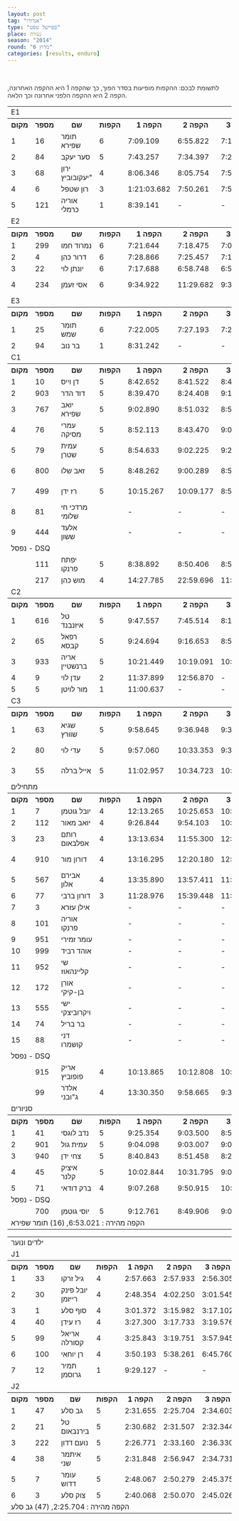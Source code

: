 ```yaml
---
layout: post
tag: "אנדורו"
type: "ספיישל טסט"
place: נעורה
season: "2014"
round: "מרוץ 6"
categories: [results, enduro]
---
```



<br><p class=message style="color: #333;">לתשומת לבכם: ההקפות מופיעות בסדר הפוך, כך שהקפה 1 היא ההקפה האחרונה, הקפה 2 היא ההקפה הלפני אחרונה וכך הלאה.</p>

<table class="line_color big_table">

<tr><td colspan=99 class="title_font">  E1 </td></tr>

<tr class="rnkh_bkcolor">
    <th class="rnkh_font">מקום</th>
    <th class="rnkh_font">מספר</th>
    <th class="rnkh_font">שם</th>
    <th class="rnkh_font">הקפות</th>
    <th class="rnkh_font">הקפה 1</th>
    <th class="rnkh_font">הקפה 2</th>
    <th class="rnkh_font">הקפה 3</th>
    <th class="rnkh_font">הקפה 4</th>
    <th class="rnkh_font">הקפה 5</th>
    <th class="rnkh_font">הקפה 6</th>
    <th class="rnkh_font">זמן כולל</th>
    <th class="rnkh_font">פער</th>
    <th class="rnkh_font">עונשין-זמן</th>
</tr>
<tr class="rnk_bkcolor">
    <td class="rnk_font">1</td>
    <td class="rnk_font">16</td>
    <td class="rnk_font">תומר שפירא</td>
    <td class="rnk_font">6</td>
    <td class="rnk_font">7:09.109</td>
    <td class="rnk_font">6:55.822</td>
    <td class="rnk_font">7:18.146</td>
    <td class="rnk_font">6:53.021</td>
    <td class="rnk_font">6:57.501</td>
    <td class="rnk_font">7:16.542</td>
    <td class="rnk_font">00:42:30.141</td>
    <td class="rnk_font">-</td>
    <td class="rnk_font">-</td>
</tr>
<tr class="rnk_bkcolor">
    <td class="rnk_font">2</td>
    <td class="rnk_font">84</td>
    <td class="rnk_font">סער יעקב</td>
    <td class="rnk_font">5</td>
    <td class="rnk_font">7:43.257</td>
    <td class="rnk_font">7:34.397</td>
    <td class="rnk_font">7:29.995</td>
    <td class="rnk_font">7:31.938</td>
    <td class="rnk_font">7:58.791</td>
    <td class="rnk_font">-</td>
    <td class="rnk_font">00:38:18.378</td>
    <td class="rnk_font">1  הקפות</td>
    <td class="rnk_font">-</td>
</tr>
<tr class="rnk_bkcolor">
    <td class="rnk_font">3</td>
    <td class="rnk_font">68</td>
    <td class="rnk_font">ירון יעקובוביץ"</td>
    <td class="rnk_font">4</td>
    <td class="rnk_font">8:06.346</td>
    <td class="rnk_font">8:05.754</td>
    <td class="rnk_font">7:58.693</td>
    <td class="rnk_font">8:23.549</td>
    <td class="rnk_font">-</td>
    <td class="rnk_font">-</td>
    <td class="rnk_font">00:32:34.342</td>
    <td class="rnk_font">2  הקפות</td>
    <td class="rnk_font">-</td>
</tr>
<tr class="rnk_bkcolor">
    <td class="rnk_font">4</td>
    <td class="rnk_font">6</td>
    <td class="rnk_font">רון שטפל</td>
    <td class="rnk_font">3</td>
    <td class="rnk_font">1:21:03.682</td>
    <td class="rnk_font">7:50.261</td>
    <td class="rnk_font">7:55.535</td>
    <td class="rnk_font">-</td>
    <td class="rnk_font">-</td>
    <td class="rnk_font">-</td>
    <td class="rnk_font">01:36:49.478</td>
    <td class="rnk_font">3  הקפות</td>
    <td class="rnk_font">-</td>
</tr>
<tr class="rnk_bkcolor">
    <td class="rnk_font">5</td>
    <td class="rnk_font">121</td>
    <td class="rnk_font">אוריה כרמלי</td>
    <td class="rnk_font">1</td>
    <td class="rnk_font">8:39.141</td>
    <td class="rnk_font">-</td>
    <td class="rnk_font">-</td>
    <td class="rnk_font">-</td>
    <td class="rnk_font">-</td>
    <td class="rnk_font">-</td>
    <td class="rnk_font">00:08:39.141</td>
    <td class="rnk_font">5  הקפות</td>
    <td class="rnk_font">-</td>
</tr>


<tr><td colspan=99 class="title_font">  E2 </td></tr>

<tr class="rnkh_bkcolor">
    <th class="rnkh_font">מקום</th>
    <th class="rnkh_font">מספר</th>
    <th class="rnkh_font">שם</th>
    <th class="rnkh_font">הקפות</th>
    <th class="rnkh_font">הקפה 1</th>
    <th class="rnkh_font">הקפה 2</th>
    <th class="rnkh_font">הקפה 3</th>
    <th class="rnkh_font">הקפה 4</th>
    <th class="rnkh_font">הקפה 5</th>
    <th class="rnkh_font">הקפה 6</th>
    <th class="rnkh_font">זמן כולל</th>
    <th class="rnkh_font">פער</th>
    <th class="rnkh_font">עונשין-זמן</th>
</tr>
<tr class="rnk_bkcolor">
    <td class="rnk_font">1</td>
    <td class="rnk_font">299</td>
    <td class="rnk_font">נמרוד  חמו</td>
    <td class="rnk_font">6</td>
    <td class="rnk_font">7:21.644</td>
    <td class="rnk_font">7:18.475</td>
    <td class="rnk_font">7:02.237</td>
    <td class="rnk_font">7:03.181</td>
    <td class="rnk_font">7:17.132</td>
    <td class="rnk_font">7:30.865</td>
    <td class="rnk_font">00:43:33.534</td>
    <td class="rnk_font">-</td>
    <td class="rnk_font">-</td>
</tr>
<tr class="rnk_bkcolor">
    <td class="rnk_font">2</td>
    <td class="rnk_font">4</td>
    <td class="rnk_font">דרור כהן</td>
    <td class="rnk_font">6</td>
    <td class="rnk_font">7:28.866</td>
    <td class="rnk_font">7:25.457</td>
    <td class="rnk_font">7:18.688</td>
    <td class="rnk_font">7:22.270</td>
    <td class="rnk_font">7:25.296</td>
    <td class="rnk_font">7:51.909</td>
    <td class="rnk_font">00:44:52.486</td>
    <td class="rnk_font">1:18.952</td>
    <td class="rnk_font">-</td>
</tr>
<tr class="rnk_bkcolor">
    <td class="rnk_font">3</td>
    <td class="rnk_font">22</td>
    <td class="rnk_font">יונתן לוי</td>
    <td class="rnk_font">6</td>
    <td class="rnk_font">7:17.688</td>
    <td class="rnk_font">6:58.748</td>
    <td class="rnk_font">6:54.086</td>
    <td class="rnk_font">7:00.588</td>
    <td class="rnk_font">6:55.842</td>
    <td class="rnk_font">7:07.245</td>
    <td class="rnk_font penalty">P 51:14.197</td>
    <td class="rnk_font">7:40.663</td>
    <td class="rnk_font">9:00.000</td>
</tr>
<tr class="rnk_bkcolor">
    <td class="rnk_font">4</td>
    <td class="rnk_font">234</td>
    <td class="rnk_font">אסי זעמן</td>
    <td class="rnk_font">6</td>
    <td class="rnk_font">9:34.922</td>
    <td class="rnk_font">11:29.682</td>
    <td class="rnk_font">9:34.987</td>
    <td class="rnk_font">9:58.329</td>
    <td class="rnk_font">9:33.992</td>
    <td class="rnk_font">9:48.819</td>
    <td class="rnk_font penalty">P 1:06:00.731</td>
    <td class="rnk_font">22:27.197</td>
    <td class="rnk_font">6:00.000</td>
</tr>


<tr><td colspan=99 class="title_font">  E3 </td></tr>

<tr class="rnkh_bkcolor">
    <th class="rnkh_font">מקום</th>
    <th class="rnkh_font">מספר</th>
    <th class="rnkh_font">שם</th>
    <th class="rnkh_font">הקפות</th>
    <th class="rnkh_font">הקפה 1</th>
    <th class="rnkh_font">הקפה 2</th>
    <th class="rnkh_font">הקפה 3</th>
    <th class="rnkh_font">הקפה 4</th>
    <th class="rnkh_font">הקפה 5</th>
    <th class="rnkh_font">הקפה 6</th>
    <th class="rnkh_font">זמן כולל</th>
    <th class="rnkh_font">פער</th>
    <th class="rnkh_font">עונשין-זמן</th>
</tr>
<tr class="rnk_bkcolor">
    <td class="rnk_font">1</td>
    <td class="rnk_font">25</td>
    <td class="rnk_font">תומר  שמש</td>
    <td class="rnk_font">6</td>
    <td class="rnk_font">7:22.005</td>
    <td class="rnk_font">7:27.193</td>
    <td class="rnk_font">7:20.134</td>
    <td class="rnk_font">7:16.722</td>
    <td class="rnk_font">7:39.552</td>
    <td class="rnk_font">7:40.859</td>
    <td class="rnk_font">00:44:46.465</td>
    <td class="rnk_font">-</td>
    <td class="rnk_font">-</td>
</tr>
<tr class="rnk_bkcolor">
    <td class="rnk_font">2</td>
    <td class="rnk_font">94</td>
    <td class="rnk_font">בר  נוב</td>
    <td class="rnk_font">1</td>
    <td class="rnk_font">8:31.242</td>
    <td class="rnk_font">-</td>
    <td class="rnk_font">-</td>
    <td class="rnk_font">-</td>
    <td class="rnk_font">-</td>
    <td class="rnk_font">-</td>
    <td class="rnk_font">00:08:31.242</td>
    <td class="rnk_font">5  הקפות</td>
    <td class="rnk_font">-</td>
</tr>


<tr><td colspan=99 class="title_font">  C1 </td></tr>

<tr class="rnkh_bkcolor">
    <th class="rnkh_font">מקום</th>
    <th class="rnkh_font">מספר</th>
    <th class="rnkh_font">שם</th>
    <th class="rnkh_font">הקפות</th>
    <th class="rnkh_font">הקפה 1</th>
    <th class="rnkh_font">הקפה 2</th>
    <th class="rnkh_font">הקפה 3</th>
    <th class="rnkh_font">הקפה 4</th>
    <th class="rnkh_font">הקפה 5</th>
    <th class="rnkh_font">הקפה 6</th>
    <th class="rnkh_font">זמן כולל</th>
    <th class="rnkh_font">פער</th>
    <th class="rnkh_font">עונשין-זמן</th>
</tr>
<tr class="rnk_bkcolor">
    <td class="rnk_font">1</td>
    <td class="rnk_font">10</td>
    <td class="rnk_font">דן וייס</td>
    <td class="rnk_font">5</td>
    <td class="rnk_font">8:42.652</td>
    <td class="rnk_font">8:41.522</td>
    <td class="rnk_font">8:47.596</td>
    <td class="rnk_font">8:24.301</td>
    <td class="rnk_font">8:45.283</td>
    <td class="rnk_font">-</td>
    <td class="rnk_font penalty">P 54:21.354</td>
    <td class="rnk_font">-</td>
    <td class="rnk_font">11:00.000</td>
</tr>
<tr class="rnk_bkcolor">
    <td class="rnk_font">2</td>
    <td class="rnk_font">903</td>
    <td class="rnk_font">דוד הדר</td>
    <td class="rnk_font">5</td>
    <td class="rnk_font">8:39.470</td>
    <td class="rnk_font">8:24.408</td>
    <td class="rnk_font">9:12.506</td>
    <td class="rnk_font">9:09.342</td>
    <td class="rnk_font">8:58.275</td>
    <td class="rnk_font">-</td>
    <td class="rnk_font penalty">P 58:24.001</td>
    <td class="rnk_font">4:02.647</td>
    <td class="rnk_font">14:00.000</td>
</tr>
<tr class="rnk_bkcolor">
    <td class="rnk_font">3</td>
    <td class="rnk_font">767</td>
    <td class="rnk_font">יואב שפירא</td>
    <td class="rnk_font">5</td>
    <td class="rnk_font">9:02.890</td>
    <td class="rnk_font">8:51.032</td>
    <td class="rnk_font">8:58.107</td>
    <td class="rnk_font">9:47.180</td>
    <td class="rnk_font">9:13.100</td>
    <td class="rnk_font">-</td>
    <td class="rnk_font penalty">P 59:52.309</td>
    <td class="rnk_font">5:30.955</td>
    <td class="rnk_font">14:00.000</td>
</tr>
<tr class="rnk_bkcolor">
    <td class="rnk_font">4</td>
    <td class="rnk_font">76</td>
    <td class="rnk_font">עמרי מסיקה</td>
    <td class="rnk_font">5</td>
    <td class="rnk_font">8:52.113</td>
    <td class="rnk_font">8:43.470</td>
    <td class="rnk_font">9:01.048</td>
    <td class="rnk_font">8:50.807</td>
    <td class="rnk_font">9:58.500</td>
    <td class="rnk_font">-</td>
    <td class="rnk_font penalty">P 1:01:25.938</td>
    <td class="rnk_font">7:04.584</td>
    <td class="rnk_font">16:00.000</td>
</tr>
<tr class="rnk_bkcolor">
    <td class="rnk_font">5</td>
    <td class="rnk_font">79</td>
    <td class="rnk_font">עמית שטרן</td>
    <td class="rnk_font">5</td>
    <td class="rnk_font">8:54.633</td>
    <td class="rnk_font">9:02.225</td>
    <td class="rnk_font">9:25.200</td>
    <td class="rnk_font">9:09.469</td>
    <td class="rnk_font">9:13.640</td>
    <td class="rnk_font">-</td>
    <td class="rnk_font penalty">P 1:01:45.167</td>
    <td class="rnk_font">7:23.813</td>
    <td class="rnk_font">16:00.000</td>
</tr>
<tr class="rnk_bkcolor">
    <td class="rnk_font">6</td>
    <td class="rnk_font">800</td>
    <td class="rnk_font">זאב שלו</td>
    <td class="rnk_font">5</td>
    <td class="rnk_font">8:48.262</td>
    <td class="rnk_font">9:00.289</td>
    <td class="rnk_font">8:55.619</td>
    <td class="rnk_font">9:09.726</td>
    <td class="rnk_font">9:33.845</td>
    <td class="rnk_font">-</td>
    <td class="rnk_font penalty">P 1:31:27.741</td>
    <td class="rnk_font">37:06.387</td>
    <td class="rnk_font">46:00.000</td>
</tr>
<tr class="rnk_bkcolor">
    <td class="rnk_font">7</td>
    <td class="rnk_font">499</td>
    <td class="rnk_font">רז ידן</td>
    <td class="rnk_font">5</td>
    <td class="rnk_font">10:15.267</td>
    <td class="rnk_font">10:09.177</td>
    <td class="rnk_font">8:59.929</td>
    <td class="rnk_font">8:22.800</td>
    <td class="rnk_font">8:23.596</td>
    <td class="rnk_font">-</td>
    <td class="rnk_font penalty">P 1:33:10.769</td>
    <td class="rnk_font">38:49.415</td>
    <td class="rnk_font">47:00.000</td>
</tr>
<tr class="rnk_bkcolor">
    <td class="rnk_font">8</td>
    <td class="rnk_font">81</td>
    <td class="rnk_font">מרדכי חי שלומי</td>
    <td class="rnk_font"></td>
    <td class="rnk_font">-</td>
    <td class="rnk_font">-</td>
    <td class="rnk_font">-</td>
    <td class="rnk_font">-</td>
    <td class="rnk_font">-</td>
    <td class="rnk_font">-</td>
    <td class="rnk_font">-</td>
    <td class="rnk_font">5  הקפות</td>
    <td class="rnk_font">-</td>
</tr>
<tr class="rnk_bkcolor">
    <td class="rnk_font">9</td>
    <td class="rnk_font">444</td>
    <td class="rnk_font">אלעד ששון</td>
    <td class="rnk_font"></td>
    <td class="rnk_font">-</td>
    <td class="rnk_font">-</td>
    <td class="rnk_font">-</td>
    <td class="rnk_font">-</td>
    <td class="rnk_font">-</td>
    <td class="rnk_font">-</td>
    <td class="rnk_font">-</td>
    <td class="rnk_font">-</td>
    <td class="rnk_font">-</td>
</tr>


<tr>    
    <td colspan="99" class="subtitle_font">נפסל - DSQ</td>
</tr>

<tr class="rnk_bkcolor">
    <td class="rnk_font"></td>
    <td class="rnk_font">111</td>
    <td class="rnk_font">יפתח  פרנקו</td>
    <td class="rnk_font">5</td>
    <td class="rnk_font">8:38.892</td>
    <td class="rnk_font">8:50.406</td>
    <td class="rnk_font">8:52.910</td>
    <td class="rnk_font">9:05.002</td>
    <td class="rnk_font">10:57.022</td>
    <td class="rnk_font">-</td>
    <td class="rnk_font">00:46:24.232</td>
    <td class="rnk_font">-</td>
    <td class="rnk_font">-</td>
</tr>
<tr class="rnk_bkcolor">
    <td class="rnk_font"></td>
    <td class="rnk_font">217</td>
    <td class="rnk_font">מוש כהן</td>
    <td class="rnk_font">4</td>
    <td class="rnk_font">14:27.785</td>
    <td class="rnk_font">22:59.696</td>
    <td class="rnk_font">11:55.639</td>
    <td class="rnk_font">9:15.384</td>
    <td class="rnk_font">-</td>
    <td class="rnk_font">-</td>
    <td class="rnk_font">00:58:38.504</td>
    <td class="rnk_font">1  הקפות</td>
    <td class="rnk_font">-</td>
</tr>

<tr><td colspan=99 class="title_font">  C2 </td></tr>

<tr class="rnkh_bkcolor">
    <th class="rnkh_font">מקום</th>
    <th class="rnkh_font">מספר</th>
    <th class="rnkh_font">שם</th>
    <th class="rnkh_font">הקפות</th>
    <th class="rnkh_font">הקפה 1</th>
    <th class="rnkh_font">הקפה 2</th>
    <th class="rnkh_font">הקפה 3</th>
    <th class="rnkh_font">הקפה 4</th>
    <th class="rnkh_font">הקפה 5</th>
    <th class="rnkh_font">הקפה 6</th>
    <th class="rnkh_font">זמן כולל</th>
    <th class="rnkh_font">פער</th>
    <th class="rnkh_font">עונשין-זמן</th>
</tr>
<tr class="rnk_bkcolor">
    <td class="rnk_font">1</td>
    <td class="rnk_font">616</td>
    <td class="rnk_font">טל איזנבנד</td>
    <td class="rnk_font">5</td>
    <td class="rnk_font">9:47.557</td>
    <td class="rnk_font">7:45.514</td>
    <td class="rnk_font">8:11.835</td>
    <td class="rnk_font">8:31.957</td>
    <td class="rnk_font">8:39.019</td>
    <td class="rnk_font">-</td>
    <td class="rnk_font">00:42:55.882</td>
    <td class="rnk_font">-</td>
    <td class="rnk_font">-</td>
</tr>
<tr class="rnk_bkcolor">
    <td class="rnk_font">2</td>
    <td class="rnk_font">65</td>
    <td class="rnk_font">רפאל קבסא</td>
    <td class="rnk_font">5</td>
    <td class="rnk_font">9:24.694</td>
    <td class="rnk_font">9:16.653</td>
    <td class="rnk_font">8:56.830</td>
    <td class="rnk_font">8:36.457</td>
    <td class="rnk_font">8:55.766</td>
    <td class="rnk_font">-</td>
    <td class="rnk_font penalty">P 49:10.400</td>
    <td class="rnk_font">6:14.518</td>
    <td class="rnk_font">4:00.000</td>
</tr>
<tr class="rnk_bkcolor">
    <td class="rnk_font">3</td>
    <td class="rnk_font">933</td>
    <td class="rnk_font">אריה ברנשטיין</td>
    <td class="rnk_font">5</td>
    <td class="rnk_font">10:21.449</td>
    <td class="rnk_font">10:19.091</td>
    <td class="rnk_font">10:09.985</td>
    <td class="rnk_font">9:49.964</td>
    <td class="rnk_font">10:14.542</td>
    <td class="rnk_font">-</td>
    <td class="rnk_font penalty">P 2:25:55.031</td>
    <td class="rnk_font">1:42:59.149</td>
    <td class="rnk_font">1:35:00.000</td>
</tr>
<tr class="rnk_bkcolor">
    <td class="rnk_font">4</td>
    <td class="rnk_font">9</td>
    <td class="rnk_font">עדן לוי</td>
    <td class="rnk_font">2</td>
    <td class="rnk_font">11:37.899</td>
    <td class="rnk_font">12:56.870</td>
    <td class="rnk_font">-</td>
    <td class="rnk_font">-</td>
    <td class="rnk_font">-</td>
    <td class="rnk_font">-</td>
    <td class="rnk_font">00:24:34.769</td>
    <td class="rnk_font">3  הקפות</td>
    <td class="rnk_font">-</td>
</tr>
<tr class="rnk_bkcolor">
    <td class="rnk_font">5</td>
    <td class="rnk_font">5</td>
    <td class="rnk_font">מור לויטן</td>
    <td class="rnk_font">1</td>
    <td class="rnk_font">11:00.637</td>
    <td class="rnk_font">-</td>
    <td class="rnk_font">-</td>
    <td class="rnk_font">-</td>
    <td class="rnk_font">-</td>
    <td class="rnk_font">-</td>
    <td class="rnk_font">00:11:00.637</td>
    <td class="rnk_font">4  הקפות</td>
    <td class="rnk_font">-</td>
</tr>


<tr><td colspan=99 class="title_font">  C3 </td></tr>

<tr class="rnkh_bkcolor">
    <th class="rnkh_font">מקום</th>
    <th class="rnkh_font">מספר</th>
    <th class="rnkh_font">שם</th>
    <th class="rnkh_font">הקפות</th>
    <th class="rnkh_font">הקפה 1</th>
    <th class="rnkh_font">הקפה 2</th>
    <th class="rnkh_font">הקפה 3</th>
    <th class="rnkh_font">הקפה 4</th>
    <th class="rnkh_font">הקפה 5</th>
    <th class="rnkh_font">הקפה 6</th>
    <th class="rnkh_font">זמן כולל</th>
    <th class="rnkh_font">פער</th>
    <th class="rnkh_font">עונשין-זמן</th>
</tr>
<tr class="rnk_bkcolor">
    <td class="rnk_font">1</td>
    <td class="rnk_font">63</td>
    <td class="rnk_font">שגיא שוורץ</td>
    <td class="rnk_font">5</td>
    <td class="rnk_font">9:58.645</td>
    <td class="rnk_font">9:36.948</td>
    <td class="rnk_font">9:37.168</td>
    <td class="rnk_font">9:43.576</td>
    <td class="rnk_font">9:50.256</td>
    <td class="rnk_font">-</td>
    <td class="rnk_font penalty">P 1:06:46.593</td>
    <td class="rnk_font">-</td>
    <td class="rnk_font">18:00.000</td>
</tr>
<tr class="rnk_bkcolor">
    <td class="rnk_font">2</td>
    <td class="rnk_font">80</td>
    <td class="rnk_font">עדי לוי</td>
    <td class="rnk_font">5</td>
    <td class="rnk_font">9:57.060</td>
    <td class="rnk_font">10:33.353</td>
    <td class="rnk_font">9:33.527</td>
    <td class="rnk_font">9:38.842</td>
    <td class="rnk_font">9:57.779</td>
    <td class="rnk_font">-</td>
    <td class="rnk_font penalty">P 1:19:40.561</td>
    <td class="rnk_font">12:53.968</td>
    <td class="rnk_font">30:00.000</td>
</tr>
<tr class="rnk_bkcolor">
    <td class="rnk_font">3</td>
    <td class="rnk_font">55</td>
    <td class="rnk_font">אייל ברלה</td>
    <td class="rnk_font">5</td>
    <td class="rnk_font">11:02.957</td>
    <td class="rnk_font">10:34.723</td>
    <td class="rnk_font">10:15.438</td>
    <td class="rnk_font">10:25.841</td>
    <td class="rnk_font">11:14.648</td>
    <td class="rnk_font">-</td>
    <td class="rnk_font penalty">P 1:38:33.607</td>
    <td class="rnk_font">31:47.014</td>
    <td class="rnk_font">45:00.000</td>
</tr>

<tr><td colspan=99 class="title_font">  מתחילים </td></tr>

<tr class="rnkh_bkcolor">
    <th class="rnkh_font">מקום</th>
    <th class="rnkh_font">מספר</th>
    <th class="rnkh_font">שם</th>
    <th class="rnkh_font">הקפות</th>
    <th class="rnkh_font">הקפה 1</th>
    <th class="rnkh_font">הקפה 2</th>
    <th class="rnkh_font">הקפה 3</th>
    <th class="rnkh_font">הקפה 4</th>
    <th class="rnkh_font">הקפה 5</th>
    <th class="rnkh_font">הקפה 6</th>
    <th class="rnkh_font">זמן כולל</th>
    <th class="rnkh_font">פער</th>
    <th class="rnkh_font">עונשין-זמן</th>
</tr>
<tr class="rnk_bkcolor">
    <td class="rnk_font">1</td>
    <td class="rnk_font">7</td>
    <td class="rnk_font">יובל גוטמן</td>
    <td class="rnk_font">4</td>
    <td class="rnk_font">12:13.265</td>
    <td class="rnk_font">10:25.653</td>
    <td class="rnk_font">10:13.370</td>
    <td class="rnk_font">10:39.127</td>
    <td class="rnk_font">-</td>
    <td class="rnk_font">-</td>
    <td class="rnk_font penalty">P 53:31.415</td>
    <td class="rnk_font">-</td>
    <td class="rnk_font">10:00.000</td>
</tr>
<tr class="rnk_bkcolor">
    <td class="rnk_font">2</td>
    <td class="rnk_font">112</td>
    <td class="rnk_font">יואב מאור</td>
    <td class="rnk_font">4</td>
    <td class="rnk_font">9:26.844</td>
    <td class="rnk_font">9:54.103</td>
    <td class="rnk_font">10:09.822</td>
    <td class="rnk_font">9:30.590</td>
    <td class="rnk_font">-</td>
    <td class="rnk_font">-</td>
    <td class="rnk_font penalty">P 56:01.359</td>
    <td class="rnk_font">2:29.944</td>
    <td class="rnk_font">17:00.000</td>
</tr>
<tr class="rnk_bkcolor">
    <td class="rnk_font">3</td>
    <td class="rnk_font">23</td>
    <td class="rnk_font">רותם אפלבאום</td>
    <td class="rnk_font">4</td>
    <td class="rnk_font">13:13.634</td>
    <td class="rnk_font">11:55.300</td>
    <td class="rnk_font">12:00.074</td>
    <td class="rnk_font">11:58.871</td>
    <td class="rnk_font">-</td>
    <td class="rnk_font">-</td>
    <td class="rnk_font penalty">P 1:18:07.879</td>
    <td class="rnk_font">24:36.464</td>
    <td class="rnk_font">29:00.000</td>
</tr>
<tr class="rnk_bkcolor">
    <td class="rnk_font">4</td>
    <td class="rnk_font">910</td>
    <td class="rnk_font">דורון מור</td>
    <td class="rnk_font">4</td>
    <td class="rnk_font">13:16.295</td>
    <td class="rnk_font">12:20.180</td>
    <td class="rnk_font">12:42.608</td>
    <td class="rnk_font">11:17.597</td>
    <td class="rnk_font">-</td>
    <td class="rnk_font">-</td>
    <td class="rnk_font penalty">P 1:22:36.680</td>
    <td class="rnk_font">29:05.265</td>
    <td class="rnk_font">33:00.000</td>
</tr>
<tr class="rnk_bkcolor">
    <td class="rnk_font">5</td>
    <td class="rnk_font">567</td>
    <td class="rnk_font">אבירם אלון</td>
    <td class="rnk_font">4</td>
    <td class="rnk_font">13:35.890</td>
    <td class="rnk_font">13:57.411</td>
    <td class="rnk_font">11:50.444</td>
    <td class="rnk_font">11:09.126</td>
    <td class="rnk_font">-</td>
    <td class="rnk_font">-</td>
    <td class="rnk_font penalty">P 1:33:32.871</td>
    <td class="rnk_font">40:01.456</td>
    <td class="rnk_font">43:00.000</td>
</tr>
<tr class="rnk_bkcolor">
    <td class="rnk_font">6</td>
    <td class="rnk_font">77</td>
    <td class="rnk_font">דורון ברבי</td>
    <td class="rnk_font">3</td>
    <td class="rnk_font">11:28.976</td>
    <td class="rnk_font">15:39.448</td>
    <td class="rnk_font">11:55.905</td>
    <td class="rnk_font">-</td>
    <td class="rnk_font">-</td>
    <td class="rnk_font">-</td>
    <td class="rnk_font">00:39:04.329</td>
    <td class="rnk_font">1  הקפות</td>
    <td class="rnk_font">-</td>
</tr>
<tr class="rnk_bkcolor">
    <td class="rnk_font">7</td>
    <td class="rnk_font">3</td>
    <td class="rnk_font">אילן עזרא</td>
    <td class="rnk_font"></td>
    <td class="rnk_font">-</td>
    <td class="rnk_font">-</td>
    <td class="rnk_font">-</td>
    <td class="rnk_font">-</td>
    <td class="rnk_font">-</td>
    <td class="rnk_font">-</td>
    <td class="rnk_font">-</td>
    <td class="rnk_font">-</td>
    <td class="rnk_font">-</td>
</tr>
<tr class="rnk_bkcolor">
    <td class="rnk_font">8</td>
    <td class="rnk_font">101</td>
    <td class="rnk_font">אוריה פרנקו</td>
    <td class="rnk_font"></td>
    <td class="rnk_font">-</td>
    <td class="rnk_font">-</td>
    <td class="rnk_font">-</td>
    <td class="rnk_font">-</td>
    <td class="rnk_font">-</td>
    <td class="rnk_font">-</td>
    <td class="rnk_font">-</td>
    <td class="rnk_font">-</td>
    <td class="rnk_font">-</td>
</tr>
<tr class="rnk_bkcolor">
    <td class="rnk_font">9</td>
    <td class="rnk_font">951</td>
    <td class="rnk_font">עומר  זמירי</td>
    <td class="rnk_font"></td>
    <td class="rnk_font">-</td>
    <td class="rnk_font">-</td>
    <td class="rnk_font">-</td>
    <td class="rnk_font">-</td>
    <td class="rnk_font">-</td>
    <td class="rnk_font">-</td>
    <td class="rnk_font">-</td>
    <td class="rnk_font">-</td>
    <td class="rnk_font">-</td>
</tr>
<tr class="rnk_bkcolor">
    <td class="rnk_font">10</td>
    <td class="rnk_font">999</td>
    <td class="rnk_font">אוהד רביד</td>
    <td class="rnk_font"></td>
    <td class="rnk_font">-</td>
    <td class="rnk_font">-</td>
    <td class="rnk_font">-</td>
    <td class="rnk_font">-</td>
    <td class="rnk_font">-</td>
    <td class="rnk_font">-</td>
    <td class="rnk_font">-</td>
    <td class="rnk_font">-</td>
    <td class="rnk_font">-</td>
</tr>
<tr class="rnk_bkcolor">
    <td class="rnk_font">11</td>
    <td class="rnk_font">952</td>
    <td class="rnk_font">שי קליינהאוז</td>
    <td class="rnk_font"></td>
    <td class="rnk_font">-</td>
    <td class="rnk_font">-</td>
    <td class="rnk_font">-</td>
    <td class="rnk_font">-</td>
    <td class="rnk_font">-</td>
    <td class="rnk_font">-</td>
    <td class="rnk_font">-</td>
    <td class="rnk_font">-</td>
    <td class="rnk_font">-</td>
</tr>
<tr class="rnk_bkcolor">
    <td class="rnk_font">12</td>
    <td class="rnk_font">172</td>
    <td class="rnk_font">אורן בן-קיקי</td>
    <td class="rnk_font"></td>
    <td class="rnk_font">-</td>
    <td class="rnk_font">-</td>
    <td class="rnk_font">-</td>
    <td class="rnk_font">-</td>
    <td class="rnk_font">-</td>
    <td class="rnk_font">-</td>
    <td class="rnk_font">-</td>
    <td class="rnk_font">-</td>
    <td class="rnk_font">-</td>
</tr>
<tr class="rnk_bkcolor">
    <td class="rnk_font">13</td>
    <td class="rnk_font">555</td>
    <td class="rnk_font">ישי ויקרוביצקי</td>
    <td class="rnk_font"></td>
    <td class="rnk_font">-</td>
    <td class="rnk_font">-</td>
    <td class="rnk_font">-</td>
    <td class="rnk_font">-</td>
    <td class="rnk_font">-</td>
    <td class="rnk_font">-</td>
    <td class="rnk_font">-</td>
    <td class="rnk_font">-</td>
    <td class="rnk_font">-</td>
</tr>
<tr class="rnk_bkcolor">
    <td class="rnk_font">14</td>
    <td class="rnk_font">74</td>
    <td class="rnk_font">בר  בריל</td>
    <td class="rnk_font"></td>
    <td class="rnk_font">-</td>
    <td class="rnk_font">-</td>
    <td class="rnk_font">-</td>
    <td class="rnk_font">-</td>
    <td class="rnk_font">-</td>
    <td class="rnk_font">-</td>
    <td class="rnk_font">-</td>
    <td class="rnk_font">-</td>
    <td class="rnk_font">-</td>
</tr>
<tr class="rnk_bkcolor">
    <td class="rnk_font">15</td>
    <td class="rnk_font">88</td>
    <td class="rnk_font">דני  קושמרו</td>
    <td class="rnk_font"></td>
    <td class="rnk_font">-</td>
    <td class="rnk_font">-</td>
    <td class="rnk_font">-</td>
    <td class="rnk_font">-</td>
    <td class="rnk_font">-</td>
    <td class="rnk_font">-</td>
    <td class="rnk_font">-</td>
    <td class="rnk_font">-</td>
    <td class="rnk_font">-</td>
</tr>

<tr>    <td colspan="99" class="subtitle_font">נפסל - DSQ</td>
</tr>

<tr class="rnk_bkcolor">
    <td class="rnk_font"></td>
    <td class="rnk_font">915</td>
    <td class="rnk_font">אריק פופוביץ</td>
    <td class="rnk_font">4</td>
    <td class="rnk_font">10:13.865</td>
    <td class="rnk_font">10:12.808</td>
    <td class="rnk_font">10:35.603</td>
    <td class="rnk_font">11:09.853</td>
    <td class="rnk_font">-</td>
    <td class="rnk_font">-</td>
    <td class="rnk_font">00:42:12.129</td>
    <td class="rnk_font">-</td>
    <td class="rnk_font">-</td>
</tr>
<tr class="rnk_bkcolor">
    <td class="rnk_font"></td>
    <td class="rnk_font">99</td>
    <td class="rnk_font">אלדר  ג"ובני</td>
    <td class="rnk_font">4</td>
    <td class="rnk_font">13:30.350</td>
    <td class="rnk_font">9:58.665</td>
    <td class="rnk_font">9:30.253</td>
    <td class="rnk_font">9:45.040</td>
    <td class="rnk_font">-</td>
    <td class="rnk_font">-</td>
    <td class="rnk_font">00:42:44.308</td>
    <td class="rnk_font">-</td>
    <td class="rnk_font">-</td>
</tr>

<tr><td colspan=99 class="title_font">  סניורים </td></tr>

<tr class="rnkh_bkcolor">
    <th class="rnkh_font">מקום</th>
    <th class="rnkh_font">מספר</th>
    <th class="rnkh_font">שם</th>
    <th class="rnkh_font">הקפות</th>
    <th class="rnkh_font">הקפה 1</th>
    <th class="rnkh_font">הקפה 2</th>
    <th class="rnkh_font">הקפה 3</th>
    <th class="rnkh_font">הקפה 4</th>
    <th class="rnkh_font">הקפה 5</th>
    <th class="rnkh_font">הקפה 6</th>
    <th class="rnkh_font">זמן כולל</th>
    <th class="rnkh_font">פער</th>
    <th class="rnkh_font">עונשין-זמן</th>
</tr>
<tr class="rnk_bkcolor">
    <td class="rnk_font">1</td>
    <td class="rnk_font">41</td>
    <td class="rnk_font">נדב  לוגסי</td>
    <td class="rnk_font">5</td>
    <td class="rnk_font">9:25.354</td>
    <td class="rnk_font">9:03.500</td>
    <td class="rnk_font">8:51.365</td>
    <td class="rnk_font">10:57.442</td>
    <td class="rnk_font">8:58.158</td>
    <td class="rnk_font">-</td>
    <td class="rnk_font">00:47:15.819</td>
    <td class="rnk_font">-</td>
    <td class="rnk_font">-</td>
</tr>
<tr class="rnk_bkcolor">
    <td class="rnk_font">2</td>
    <td class="rnk_font">901</td>
    <td class="rnk_font">עמית גול</td>
    <td class="rnk_font">5</td>
    <td class="rnk_font">9:04.098</td>
    <td class="rnk_font">9:03.007</td>
    <td class="rnk_font">9:01.486</td>
    <td class="rnk_font">8:50.239</td>
    <td class="rnk_font">9:26.664</td>
    <td class="rnk_font">-</td>
    <td class="rnk_font penalty">P 48:25.494</td>
    <td class="rnk_font">1:09.675</td>
    <td class="rnk_font">3:00.000</td>
</tr>
<tr class="rnk_bkcolor">
    <td class="rnk_font">3</td>
    <td class="rnk_font">940</td>
    <td class="rnk_font">צחי ידן</td>
    <td class="rnk_font">5</td>
    <td class="rnk_font">8:40.843</td>
    <td class="rnk_font">8:51.458</td>
    <td class="rnk_font">8:26.655</td>
    <td class="rnk_font">9:02.182</td>
    <td class="rnk_font">8:52.136</td>
    <td class="rnk_font">-</td>
    <td class="rnk_font penalty">P 53:53.274</td>
    <td class="rnk_font">6:37.455</td>
    <td class="rnk_font">10:00.000</td>
</tr>
<tr class="rnk_bkcolor">
    <td class="rnk_font">4</td>
    <td class="rnk_font">45</td>
    <td class="rnk_font">איציק קלנר</td>
    <td class="rnk_font">5</td>
    <td class="rnk_font">10:02.844</td>
    <td class="rnk_font">10:31.795</td>
    <td class="rnk_font">9:02.566</td>
    <td class="rnk_font">9:12.019</td>
    <td class="rnk_font">9:33.009</td>
    <td class="rnk_font">-</td>
    <td class="rnk_font penalty">P 1:02:22.233</td>
    <td class="rnk_font">15:06.414</td>
    <td class="rnk_font">14:00.000</td>
</tr>
<tr class="rnk_bkcolor">
    <td class="rnk_font">5</td>
    <td class="rnk_font">71</td>
    <td class="rnk_font">ברק דודאי</td>
    <td class="rnk_font">4</td>
    <td class="rnk_font">9:07.268</td>
    <td class="rnk_font">9:50.915</td>
    <td class="rnk_font">10:20.609</td>
    <td class="rnk_font">10:49.822</td>
    <td class="rnk_font">-</td>
    <td class="rnk_font">-</td>
    <td class="rnk_font">00:40:08.614</td>
    <td class="rnk_font">1  הקפות</td>
    <td class="rnk_font">-</td>
</tr>

<tr>    <td colspan="99" class="subtitle_font">נפסל - DSQ</td>
</tr>

<tr class="rnk_bkcolor">
    <td class="rnk_font"></td>
    <td class="rnk_font">700</td>
    <td class="rnk_font">יוסי גוטמן</td>
    <td class="rnk_font">5</td>
    <td class="rnk_font">9:12.761</td>
    <td class="rnk_font">8:49.906</td>
    <td class="rnk_font">9:03.432</td>
    <td class="rnk_font">9:03.199</td>
    <td class="rnk_font">9:04.571</td>
    <td class="rnk_font">-</td>
    <td class="rnk_font">00:45:13.869</td>
    <td class="rnk_font">-</td>
    <td class="rnk_font">-</td>
</tr>

<tr><td colspan=99 class="comment_font">הקפה מהירה : 6:53.021, (16) תומר שפירא</td></tr>

</table>

<table class="line_color big_table">

<tr><td colspan=99 class="title_font" > ילדים ונוער</td></tr>

<tr><td colspan=99 class="title_font">  J1 </td></tr>

<tr class="rnkh_bkcolor">
    <th class="rnkh_font">מקום</th>
    <th class="rnkh_font">מספר</th>
    <th class="rnkh_font">שם</th>
    <th class="rnkh_font">הקפות</th>
    <th class="rnkh_font">הקפה 1</th>
    <th class="rnkh_font">הקפה 2</th>
    <th class="rnkh_font">הקפה 3</th>
    <th class="rnkh_font">הקפה 4</th>
    <th class="rnkh_font">הקפה 5</th>
    <th class="rnkh_font">זמן כולל</th>
    <th class="rnkh_font">פער</th>
</tr>
<tr class="rnk_bkcolor">
    <td class="rnk_font">1</td>
    <td class="rnk_font">33</td>
    <td class="rnk_font">גיל  זרקו</td>
    <td class="rnk_font">4</td>
    <td class="rnk_font">2:57.663</td>
    <td class="rnk_font">2:57.933</td>
    <td class="rnk_font">2:56.305</td>
    <td class="rnk_font">3:04.576</td>
    <td class="rnk_font">-</td>
    <td class="rnk_font">00:11:56.477</td>
    <td class="rnk_font">-</td>
</tr>
<tr class="rnk_bkcolor">
    <td class="rnk_font">2</td>
    <td class="rnk_font">30</td>
    <td class="rnk_font">יובל פינק רייזמן</td>
    <td class="rnk_font">4</td>
    <td class="rnk_font">2:48.354</td>
    <td class="rnk_font">4:02.250</td>
    <td class="rnk_font">3:01.545</td>
    <td class="rnk_font">2:53.971</td>
    <td class="rnk_font">-</td>
    <td class="rnk_font">00:12:46.120</td>
    <td class="rnk_font">49.643</td>
</tr>
<tr class="rnk_bkcolor">
    <td class="rnk_font">3</td>
    <td class="rnk_font">1</td>
    <td class="rnk_font">סוף סלע</td>
    <td class="rnk_font">4</td>
    <td class="rnk_font">3:01.372</td>
    <td class="rnk_font">3:15.982</td>
    <td class="rnk_font">3:17.102</td>
    <td class="rnk_font">3:19.540</td>
    <td class="rnk_font">-</td>
    <td class="rnk_font">00:12:53.996</td>
    <td class="rnk_font">57.519</td>
</tr>
<tr class="rnk_bkcolor">
    <td class="rnk_font">4</td>
    <td class="rnk_font">40</td>
    <td class="rnk_font">רז עידן</td>
    <td class="rnk_font">4</td>
    <td class="rnk_font">3:27.300</td>
    <td class="rnk_font">3:17.733</td>
    <td class="rnk_font">3:19.576</td>
    <td class="rnk_font">3:59.354</td>
    <td class="rnk_font">-</td>
    <td class="rnk_font">00:14:03.963</td>
    <td class="rnk_font">2:07.486</td>
</tr>
<tr class="rnk_bkcolor">
    <td class="rnk_font">5</td>
    <td class="rnk_font">99</td>
    <td class="rnk_font">אריאל קסורלה</td>
    <td class="rnk_font">4</td>
    <td class="rnk_font">3:25.843</td>
    <td class="rnk_font">3:19.751</td>
    <td class="rnk_font">3:57.945</td>
    <td class="rnk_font">3:48.912</td>
    <td class="rnk_font">-</td>
    <td class="rnk_font">00:14:32.451</td>
    <td class="rnk_font">2:35.974</td>
</tr>
<tr class="rnk_bkcolor">
    <td class="rnk_font">6</td>
    <td class="rnk_font">100</td>
    <td class="rnk_font">רן  יוחאי</td>
    <td class="rnk_font">4</td>
    <td class="rnk_font">3:50.193</td>
    <td class="rnk_font">5:38.261</td>
    <td class="rnk_font">6:45.760</td>
    <td class="rnk_font">7:01.660</td>
    <td class="rnk_font">-</td>
    <td class="rnk_font">00:23:15.874</td>
    <td class="rnk_font">11:19.397</td>
</tr>
<tr class="rnk_bkcolor">
    <td class="rnk_font">7</td>
    <td class="rnk_font">12</td>
    <td class="rnk_font">תמיר  גרוסמן</td>
    <td class="rnk_font">1</td>
    <td class="rnk_font">9:29.127</td>
    <td class="rnk_font">-</td>
    <td class="rnk_font">-</td>
    <td class="rnk_font">-</td>
    <td class="rnk_font">-</td>
    <td class="rnk_font">00:09:29.127</td>
    <td class="rnk_font">3  הקפות</td>
</tr>

<tr><td colspan=99 class="title_font">  J2 </td></tr>

<tr class="rnkh_bkcolor">
    <th class="rnkh_font">מקום</th>
    <th class="rnkh_font">מספר</th>
    <th class="rnkh_font">שם</th>
    <th class="rnkh_font">הקפות</th>
    <th class="rnkh_font">הקפה 1</th>
    <th class="rnkh_font">הקפה 2</th>
    <th class="rnkh_font">הקפה 3</th>
    <th class="rnkh_font">הקפה 4</th>
    <th class="rnkh_font">הקפה 5</th>
    <th class="rnkh_font">זמן כולל</th>
    <th class="rnkh_font">פער</th>
</tr>
<tr class="rnk_bkcolor">
    <td class="rnk_font">1</td>
    <td class="rnk_font">47</td>
    <td class="rnk_font">גב סלע</td>
    <td class="rnk_font">5</td>
    <td class="rnk_font">2:31.655</td>
    <td class="rnk_font">2:25.704</td>
    <td class="rnk_font">2:34.603</td>
    <td class="rnk_font">2:39.296</td>
    <td class="rnk_font">2:33.325</td>
    <td class="rnk_font">00:12:44.583</td>
    <td class="rnk_font">-</td>
</tr>
<tr class="rnk_bkcolor">
    <td class="rnk_font">2</td>
    <td class="rnk_font">21</td>
    <td class="rnk_font">טל בירנבאום</td>
    <td class="rnk_font">5</td>
    <td class="rnk_font">2:30.682</td>
    <td class="rnk_font">2:31.507</td>
    <td class="rnk_font">2:32.344</td>
    <td class="rnk_font">2:42.629</td>
    <td class="rnk_font">2:31.652</td>
    <td class="rnk_font">00:12:48.814</td>
    <td class="rnk_font">4.231</td>
</tr>
<tr class="rnk_bkcolor">
    <td class="rnk_font">3</td>
    <td class="rnk_font">222</td>
    <td class="rnk_font">נועם  דדון</td>
    <td class="rnk_font">5</td>
    <td class="rnk_font">2:26.771</td>
    <td class="rnk_font">2:33.160</td>
    <td class="rnk_font">2:36.330</td>
    <td class="rnk_font">2:42.850</td>
    <td class="rnk_font">2:33.064</td>
    <td class="rnk_font">00:12:52.175</td>
    <td class="rnk_font">7.592</td>
</tr>
<tr class="rnk_bkcolor">
    <td class="rnk_font">4</td>
    <td class="rnk_font">38</td>
    <td class="rnk_font">איתמר שני</td>
    <td class="rnk_font">5</td>
    <td class="rnk_font">2:31.848</td>
    <td class="rnk_font">2:56.947</td>
    <td class="rnk_font">2:34.731</td>
    <td class="rnk_font">2:36.122</td>
    <td class="rnk_font">2:32.234</td>
    <td class="rnk_font">00:13:11.882</td>
    <td class="rnk_font">27.299</td>
</tr>
<tr class="rnk_bkcolor">
    <td class="rnk_font">5</td>
    <td class="rnk_font">7</td>
    <td class="rnk_font">עומר דדוש</td>
    <td class="rnk_font">5</td>
    <td class="rnk_font">2:48.067</td>
    <td class="rnk_font">2:50.279</td>
    <td class="rnk_font">2:45.375</td>
    <td class="rnk_font">2:56.717</td>
    <td class="rnk_font">3:22.074</td>
    <td class="rnk_font">00:14:42.512</td>
    <td class="rnk_font">1:57.929</td>
</tr>
<tr class="rnk_bkcolor">
    <td class="rnk_font">6</td>
    <td class="rnk_font">3</td>
    <td class="rnk_font">צוק סלע</td>
    <td class="rnk_font">5</td>
    <td class="rnk_font">2:40.068</td>
    <td class="rnk_font">2:50.070</td>
    <td class="rnk_font">2:45.026</td>
    <td class="rnk_font">2:51.837</td>
    <td class="rnk_font">3:37.800</td>
    <td class="rnk_font">00:14:44.801</td>
    <td class="rnk_font">2:00.218</td>
</tr>

<tr><td colspan=99 class="comment_font">  הקפה מהירה : 2:25.704, (47) גב סלע </td></tr>

</table>

